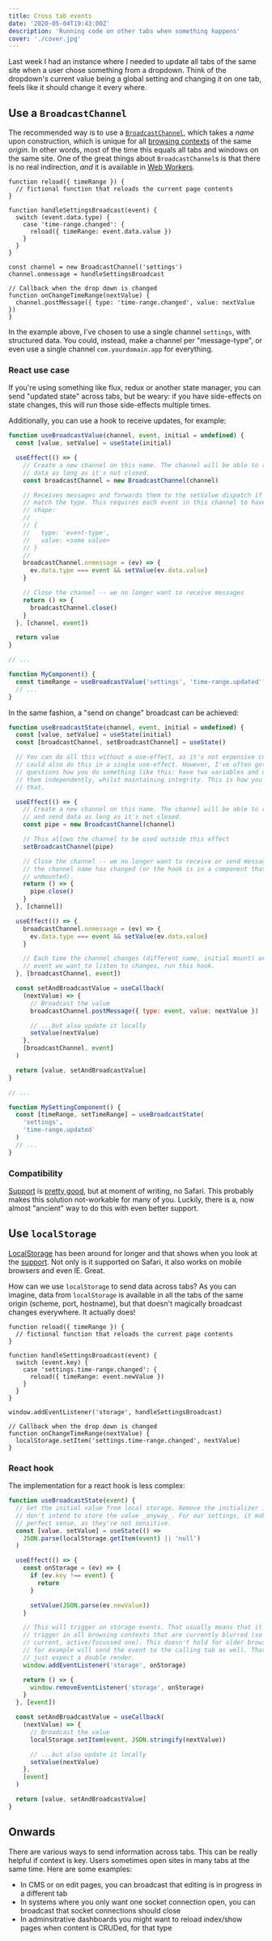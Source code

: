 ```yaml
---
title: Cross tab events
date: '2020-05-04T19:43:00Z'
description: 'Running code on other tabs when something happens'
cover: './cover.jpg'
---
```


Last week I had an instance where I needed to update all tabs of the same site when a user chose something from a dropdown. Think of the dropdown's current value being a global setting and changing it on one tab, feels like it should change it every where.

## Use a `BroadcastChannel`

The recommended way is to use a [`BroadcastChannel`][mdn-broadcast-channel], which takes a _name_ upon construction, which is unique for all [browsing contexts][mdn-browsing-context] of the same _origin_. In other words, most of the time this equals all tabs and windows on the same site. One of the great things about `BroadcastChannel`s is that there is no real indirection, _and_ it is available in [Web Workers][mdn-web-worker].

```javascript{13,14,18}
function reload({ timeRange }) {
  // fictional function that reloads the current page contents
}

function handleSettingsBroadcast(event) {
  switch (event.data.type) {
    case 'time-range.changed': {
      reload({ timeRange: event.data.value })
    }
  }
}

const channel = new BroadcastChannel('settings')
channel.onmessage = handleSettingsBroadcast

// Callback when the drop down is changed
function onChangeTimeRange(nextValue) {
  channel.postMessage({ type: 'time-range.changed', value: nextValue })
}
```

In the example above, I've chosen to use a single channel `settings`, with structured data. You could, instead, make
a channel per "message-type", or even use a single channel `com.yourdomain.app` for everything.

### React use case

If you're using something like flux, redux or another state manager, you can send "updated state" across tabs, but be weary: if you have side-effects on state changes, this will run those side-effects multiple times.

Additionally, you can use a hook to receive updates, for example:

```javascript
function useBroadcastValue(channel, event, initial = undefined) {
  const [value, setValue] = useState(initial)

  useEffect(() => {
    // Create a new channel on this name. The channel will be able to receive
    // data as long as it's not closed.
    const broadcastChannel = new BroadcastChannel(channel)

    // Receives messages and forwards them to the setValue dispatch if they
    // match the type. This requires each event in this channel to have the
    // shape:
    //
    // {
    //   type: 'event-type',
    //   value: <some value>
    // }
    //
    broadcastChannel.onmessage = (ev) => {
      ev.data.type === event && setValue(ev.data.value)
    }

    // Close the channel -- we no longer want to receive messages
    return () => {
      broadcastChannel.close()
    }
  }, [channel, event])

  return value
}

// ...

function MyComponent() {
  const timeRange = useBroadcastValue('settings', 'time-range.updated')
  // ...
}
```

In the same fashion, a "send on change" broadcast can be achieved:

```javascript
function useBroadcastState(channel, event, initial = undefined) {
  const [value, setValue] = useState(initial)
  const [broadcastChannel, setBroadcastChannel] = useState()

  // You can do all this without a use-effect, as it's not expensive code. You
  // could also do this in a single use-effect. However, I've often gotten
  // questions how you do something like this: have two variables and update
  // them independently, whilst maintaining integrity. This is how you could do
  // that.

  useEffect(() => {
    // Create a new channel on this name. The channel will be able to receive
    // and send data as long as it's not closed.
    const pipe = new BroadcastChannel(channel)

    // This allows the channel to be used outside this effect
    setBroadcastChannel(pipe)

    // Close the channel -- we no longer want to receive or send messages, as
    // the channel name has changed (or the hook is in a component that is being
    // unmounted).
    return () => {
      pipe.close()
    }
  }, [channel])

  useEffect(() => {
    broadcastChannel.onmessage = (ev) => {
      ev.data.type === event && setValue(ev.data.value)
    }

    // Each time the channel changes (different name, initial mount) or the
    // event we want to listen to changes, run this hook.
  }, [broadcastChannel, event])

  const setAndBroadcastValue = useCallback(
    (nextValue) => {
      // Broadcast the value
      broadcastChannel.postMessage({ type: event, value: nextValue })

      // ...but also update it locally
      setValue(nextValue)
    },
    [broadcastChannel, event]
  )

  return [value, setAndBroadcastValue]
}

// ...

function MySettingComponent() {
  const [timeRange, setTimeRange] = useBroadcastState(
    'settings',
    'time-range.updated'
  )
  // ...
}
```

### Compatibility

[Support][can-i-use-broadcast-channel] is [pretty good][can-i-use-broadcast-channel], but at moment of writing, no Safari. This probably makes this solution not-workable for many of you. Luckily, there is a, now almost "ancient" way to do this with even better support.

## Use `localStorage`

[LocalStorage][mdn-local-storage] has been around for longer and that shows when you look at the [support][can-i-use-local-storage]. Not only is it supported on Safari, it also works on mobile browsers and even IE. Great.

How can we use `localStorage` to send data across tabs? As you can imagine, data from `localStorage` is available in all the tabs of the same origin (scheme, port, hostname), but that doesn't magically broadcast changes everywhere. It actually does!

```javascript{13,17}
function reload({ timeRange }) {
  // fictional function that reloads the current page contents
}

function handleSettingsBroadcast(event) {
  switch (event.key) {
    case 'settings.time-range.changed': {
      reload({ timeRange: event.newValue })
    }
  }
}

window.addEventListener('storage', handleSettingsBroadcast)

// Callback when the drop down is changed
function onChangeTimeRange(nextValue) {
  localStorage.setItem('settings.time-range.changed', nextValue)
}
```

### React hook

The implementation for a react hook is less complex:

```javascript
function useBroadcastState(event) {
  // Get the initial value from local storage. Remove the initializer if you
  // don't intend to store the value _anyway_. For our settings, it makes
  // perfect sense, as they're not sensitive.
  const [value, setValue] = useState(() =>
    JSON.parse(localStorage.getItem(event) || 'null')
  )

  useEffect(() => {
    const onStorage = (ev) => {
      if (ev.key !== event) {
        return
      }

      setValue(JSON.parse(ev.newValue))
    }

    // This will trigger on storage events. That usually means that it will
    // trigger in all browsing contexts that are currently blurred (so not the
    // current, active/focussed one). This doesn't hold for older browsers. IE10
    // for example will send the event to the calling tab as well. That's okay,
    // just expect a double render.
    window.addEventListener('storage', onStorage)

    return () => {
      window.removeEventListener('storage', onStorage)
    }
  }, [event])

  const setAndBroadcastValue = useCallback(
    (nextValue) => {
      // Broadcast the value
      localStorage.setItem(event, JSON.stringify(nextValue))

      // ...but also update it locally
      setValue(nextValue)
    },
    [event]
  )

  return [value, setAndBroadcastValue]
}
```

## Onwards

There are various ways to send information across tabs. This can be really helpful if context is key. Users sometimes open sites in many tabs at the same time. Here are some examples:

- In CMS or on edit pages, you can broadcast that editing is in progress in a different tab
- In systems where you only want one socket connection open, you can broadcast that socket connections should close
- In adminsitrative dashboards you might want to reload index/show pages when content is CRUDed, for that type

[can-i-use-broadcast-channel]: https://caniuse.com/#feat=broadcastchannel
[can-i-use-local-storage]: https://caniuse.com/#feat=mdn-api_window_localstorage
[mdn-broadcast-channel]: https://developer.mozilla.org/en-US/docs/Web/API/BroadcastChannel
[mdn-browsing-context]: https://developer.mozilla.org/en-US/docs/Glossary/browsing_context
[mdn-local-storage]: https://developer.mozilla.org/en-US/docs/Web/API/Window/localStorage
[mdn-web-worker]: https://developer.mozilla.org/en-US/docs/Web/API/Web_Workers_API
